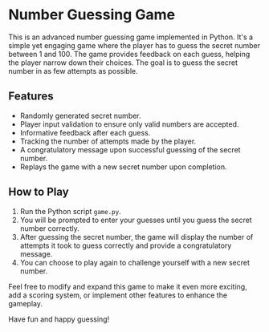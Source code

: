 # Number Guessing Game

This is an advanced number guessing game implemented in Python. It's a simple yet engaging game where the player has to guess the secret number between 1 and 100. The game provides feedback on each guess, helping the player narrow down their choices. The goal is to guess the secret number in as few attempts as possible.

## Features

- Randomly generated secret number.
- Player input validation to ensure only valid numbers are accepted.
- Informative feedback after each guess.
- Tracking the number of attempts made by the player.
- A congratulatory message upon successful guessing of the secret number.
- Replays the game with a new secret number upon completion.

## How to Play

1. Run the Python script `game.py`.
2. You will be prompted to enter your guesses until you guess the secret number correctly.
3. After guessing the secret number, the game will display the number of attempts it took to guess correctly and provide a congratulatory message.
4. You can choose to play again to challenge yourself with a new secret number.

Feel free to modify and expand this game to make it even more exciting, add a scoring system, or implement other features to enhance the gameplay.

Have fun and happy guessing!
